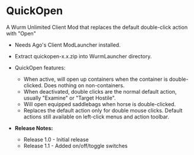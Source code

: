 # QuickOpen
A Wurm Unlimited Client Mod that replaces the default double-click action with "Open"

- Needs Ago's Client ModLauncher installed.
- Extract quickopen-x.x.zip into WurmLauncher directory.

- QuickOpen features:
  - When active, will open up containers when the container is double-clicked. Does nothing on non-containers.
  - When deactivated, double clicks are the normal default action, usually "Examine" or "Target Hostile".
  - Will open equipped saddlebags when horse is double-clicked.
  - Replaces the default action only for double mouse clicks. Default actions still available on left-click menus and action toolbar.


- **Release Notes:**
  - Release 1.0 - Initial release
  - Release 1.1 - Added on/off/toggle switches
